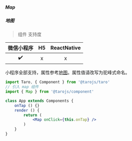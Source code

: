 ##### Map
##### 地图

> 组件 支持度

| 微信小程序 | H5 | ReactNative |
| :-: | :-: | :-: |
| ✔️ | x | x |

小程序全部支持，属性参考[地图](https://developers.weixin.qq.com/miniprogram/dev/component/map.html#map)。属性值请改写为驼峰式命名。

```jsx
import Taro, { Component } from '@tarojs/taro'
// 引入 map 组件
import { Map } from '@tarojs/component'

class App extends Components {
	onTap () {}
	render () {
		return (
			<Map onClick={this.onTap} />
		)
	}
}
```